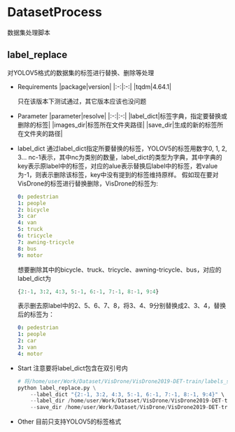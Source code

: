 # DatasetProcess
数据集处理脚本

## label_replace
对YOLOV5格式的数据集的标签进行替换、删除等处理

- Requirements
    |package|version|
    |:-:|:-:|
    |tqdm|4.64.1|

    只在该版本下测试通过，其它版本应该也没问题

- Parameter
    |parameter|resolve|
    |:-:|:-:|
    |label_dict|标签字典，指定要替换或删除的标签|
    |images_dir|标签所在文件夹路径|
    |save_dir|生成的新的标签所在文件夹的路径|

- label_dict
    通过label_dict指定所要替换的标签，YOLOV5的标签用数字0, 1, 2, 3... nc-1表示，其中nc为类别的数量，label_dict的类型为字典，其中字典的key表示原label中的标签，对应的alue表示替换后label中的标签，若value为-1，则表示删除该标签，key中没有提到的标签维持原样。
    假如现在要对VisDrone的标签进行替换删除，VisDrone的标签为:
    ``` yaml
    0: pedestrian
    1: people
    2: bicycle
    3: car
    4: van
    5: truck
    6: tricycle
    7: awning-tricycle
    8: bus
    9: motor
    ```
    想要删除其中的bicycle、truck、tricycle、awning-tricycle、bus，对应的label_dict为
    ``` python
    {2:-1, 3:2, 4:3, 5:-1, 6:-1, 7:-1, 8:-1, 9:4}
    ```
    表示删去原label中的2、5、6、7、8，将3、4、9分别替换成2、3、4，替换后的标签为：
    ``` yaml
    0: pedestrian
    1: people
    2: car
    3: van
    4: motor
    ```
    
- Start
    注意要将label_dict包含在双引号内
    ``` python
    # 将/home/user/Work/Dataset/VisDrone/VisDrone2019-DET-train/labels_src中的label根据label_dict进行替换，将替换后的label放在/home/user/Work/Dataset/VisDrone/VisDrone2019-DET-train/labels下
    python label_replace.py \
        --label_dict "{2:-1, 3:2, 4:3, 5:-1, 6:-1, 7:-1, 8:-1, 9:4}" \
        --label_dir /home/user/Work/Dataset/VisDrone/VisDrone2019-DET-train/labels_src \
        --save_dir /home/user/Work/Dataset/VisDrone/VisDrone2019-DET-train/labels
    ```

- Other
  目前只支持YOLOV5的标签格式